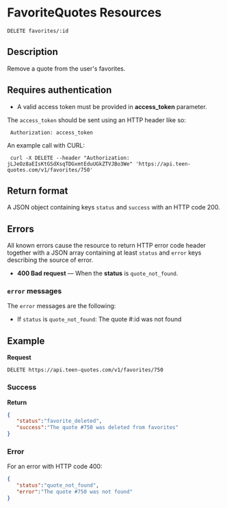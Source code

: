 # FavoriteQuotes Resources

    DELETE favorites/:id

## Description
Remove a quote from the user's favorites.

## Requires authentication
* A valid access token must be provided in **access_token** parameter.

The `access_token` should be sent using an HTTP header like so:

     Authorization: access_token

An example call with CURL:

     curl -X DELETE --header "Authorization: jLJeOz8aEIsKtGSdXsqTDGxmtEduUGkZTVJBo3We" 'https://api.teen-quotes.com/v1/favorites/750'

## Return format
A JSON object containing keys `status` and `success` with an HTTP code 200.

## Errors
All known errors cause the resource to return HTTP error code header together with a JSON array containing at least `status` and `error` keys describing the source of error.

- **400 Bad request** — When the **status** is `quote_not_found`.

### `error` messages
The `error` messages are the following:

- If `status` is `quote_not_found`: The quote #:id was not found

## Example
**Request**

    DELETE https://api.teen-quotes.com/v1/favorites/750

### Success
**Return**
``` json
{
   "status":"favorite_deleted",
   "success":"The quote #750 was deleted from favorites"
}
```
### Error
For an error with HTTP code 400:
``` json
{
   "status":"quote_not_found",
   "error":"The quote #750 was not found"
}
```